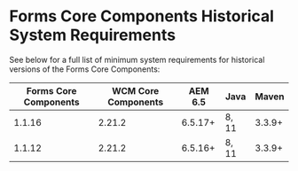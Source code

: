# Forms Core Components Historical System Requirements

See below for a full list of minimum system requirements for historical versions of the Forms Core Components:

| Forms Core Components | WCM Core Components | AEM 6.5 | Java  | Maven  |  
|-----------------------|---------------------|---------| ----- | ------ |
| 1.1.16                | 2.21.2              | 6.5.17+ | 8, 11 | 3.3.9+
| 1.1.12                | 2.21.2              | 6.5.16+ | 8, 11 | 3.3.9+ |
 

